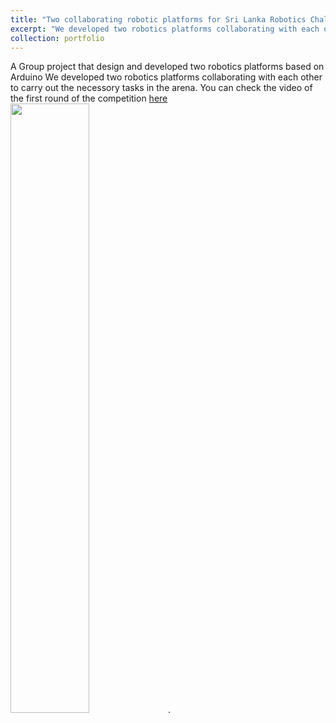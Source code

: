```yaml
---
title: "Two collaborating robotic platforms for Sri Lanka Robotics Challenge 2018"
excerpt: "We developed two robotics platforms collaborating with each other to carry out the necessory tasks in the arena. You can check the video of the first round of the competition [here](https://www.dropbox.com/s/8y5vm5q7s89gh21/SLRC%201st%20round.mp4?dl=0)<br/> <br/><img src='/images/SLRC_vid.gif' style='width:60%'>"
collection: portfolio
---
```

A Group project that design and developed two robotics platforms based on Arduino
We developed two robotics platforms collaborating with each other to carry out the necessory tasks in the arena. You can check the video of the first round of the competition [here](https://www.dropbox.com/s/8y5vm5q7s89gh21/SLRC%201st%20round.mp4?dl=0) <br/><img src='/images/SLRC_vid.gif' style='width:50%'>. 
